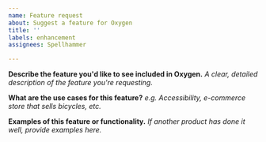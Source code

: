 ```yaml
---
name: Feature request
about: Suggest a feature for Oxygen
title: ''
labels: enhancement
assignees: Spellhammer

---
```


**Describe the feature you'd like to see included in Oxygen.**
*A clear, detailed description of the feature you're requesting.*

**What are the use cases for this feature?**
*e.g. Accessibility, e-commerce store that sells bicycles, etc.*

**Examples of this feature or functionality.**
*If another product has done it well, provide examples here.*
